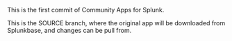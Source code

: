 This is the first commit of Community Apps for Splunk.

This is the SOURCE branch, where the original app will be downloaded from Splunkbase, and changes can be pull from.